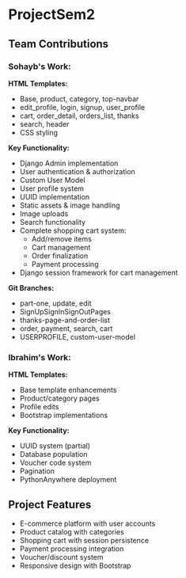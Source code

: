 # ProjectSem2

## Team Contributions

### Sohayb's Work:
**HTML Templates:**
- Base, product, category, top-navbar  
- edit_profile, login, signup, user_profile  
- cart, order_detail, orders_list, thanks  
- search, header  
- CSS styling  

**Key Functionality:**
- Django Admin implementation  
- User authentication & authorization  
- Custom User Model  
- User profile system  
- UUID implementation  
- Static assets & image handling  
- Image uploads  
- Search functionality  
- Complete shopping cart system:  
  - Add/remove items  
  - Cart management  
  - Order finalization  
  - Payment processing  
- Django session framework for cart management  

**Git Branches:**
- part-one, update, edit  
- SignUpSignInSignOutPages  
- thanks-page-and-order-list  
- order, payment, search, cart  
- USERPROFILE, custom-user-model  

### Ibrahim's Work:
**HTML Templates:**
- Base template enhancements  
- Product/category pages  
- Profile edits  
- Bootstrap implementations  

**Key Functionality:**
- UUID system (partial)  
- Database population  
- Voucher code system  
- Pagination  
- PythonAnywhere deployment  

## Project Features
- E-commerce platform with user accounts  
- Product catalog with categories  
- Shopping cart with session persistence  
- Payment processing integration  
- Voucher/discount system  
- Responsive design with Bootstrap  
